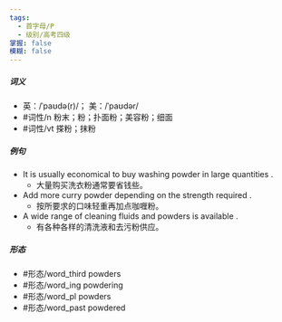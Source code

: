 ```yaml
---
tags:
  - 首字母/P
  - 级别/高考四级
掌握: false
模糊: false
---
```

##### 词义
- 英：/ˈpaʊdə(r)/； 美：/ˈpaʊdər/
- #词性/n  粉末；粉；扑面粉；美容粉；细面
- #词性/vt  搽粉；抹粉
##### 例句
- It is usually economical to buy washing powder in large quantities .
	- 大量购买洗衣粉通常要省钱些。
- Add more curry powder depending on the strength required .
	- 按所要求的口味轻重再加点咖喱粉。
- A wide range of cleaning fluids and powders is available .
	- 有各种各样的清洗液和去污粉供应。
##### 形态
- #形态/word_third powders
- #形态/word_ing powdering
- #形态/word_pl powders
- #形态/word_past powdered
